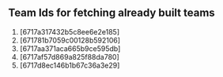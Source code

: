 ## Team Ids for fetching already built teams

1. [6717a317432b5c8ee6e2e185]
2. [671781b7059c00128b592106]
3. [6717aa371aca665b9ce595db]
4. [6717af57d869a825f88da780]
5. [6717d8ec146b1b67c36a3e29]
